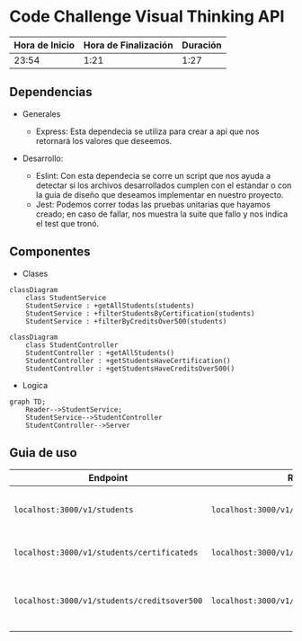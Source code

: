 # Code Challenge Visual Thinking API
| Hora de Inicio | Hora de Finalización | Duración | 
| -------------- | -------------------- | -------- |
|      23:54     |         1:21         |   1:27   |

## Dependencias
- Generales
  - Express: Esta dependecia se utiliza para crear a api que nos retornará los valores que deseemos.
  
- Desarrollo:
  - Eslint: Con esta dependecia se corre un script que nos ayuda a detectar si los archivos desarrollados cumplen con el estandar o con la guia de diseño que   deseamos implementar en nuestro proyecto.
  - Jest: Podemos correr todas las pruebas unitarias que hayamos creado; en caso de fallar, nos muestra la suite que fallo y nos indica el test que tronó.

## Componentes
- Clases
```mermaid        
classDiagram
    class StudentService
    StudentService : +getAllStudents(students)
    StudentService : +filterStudentsByCertification(students)
    StudentService : +filterByCreditsOver500(students)
```
```mermaid        
classDiagram
    class StudentController
    StudentController : +getAllStudents()
    StudentController : +getStudentsHaveCertification()
    StudentController : +getStudentsHaveCreditsOver500()
```
- Logica
```mermaid
graph TD;
    Reader-->StudentService;
    StudentService-->StudentController
    StudentController-->Server
```

## Guia de uso

| Endpoint | Request | Response |
|---|---|---|
| `localhost:3000/v1/students` | `localhost:3000/v1/students` | Retorna la lista de todos los estudiantes |
| `localhost:3000/v1/students/certificateds` | `localhost:3000/v1/students/certificateds` | Retorna los estudiantes certificados |
| `localhost:3000/v1/students/creditsover500` | `localhost:3000/v1/students/creditsover500` | Retorna los estudiantes con mas de 500 creditos |
